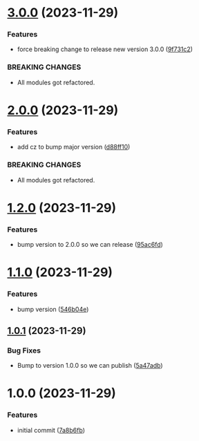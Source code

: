 # [3.0.0](https://github.com/niwini/auth-js/compare/v2.0.0...v3.0.0) (2023-11-29)


### Features

* force breaking change to release new version 3.0.0 ([9f731c2](https://github.com/niwini/auth-js/commit/9f731c2bb441b0f26cd4eca3826cf00ef8f31467))


### BREAKING CHANGES

* All modules got refactored.

# [2.0.0](https://github.com/niwini/auth-js/compare/v1.2.0...v2.0.0) (2023-11-29)


### Features

* add cz to bump major version ([d88ff10](https://github.com/niwini/auth-js/commit/d88ff10760c6022412a49cbb4a418037b239e043))


### BREAKING CHANGES

* All modules got refactored.

# [1.2.0](https://github.com/niwini/auth-js/compare/v1.1.0...v1.2.0) (2023-11-29)


### Features

* bump version to 2.0.0 so we can release ([95ac6fd](https://github.com/niwini/auth-js/commit/95ac6fda3e62e6b39a1c9bc5e49db27435233fad))

# [1.1.0](https://github.com/niwini/auth-js/compare/v1.0.1...v1.1.0) (2023-11-29)


### Features

* bump version ([546b04e](https://github.com/niwini/auth-js/commit/546b04ec56e61a44bdcc258cdced350e4e36b076))

## [1.0.1](https://github.com/niwini/auth-js/compare/v1.0.0...v1.0.1) (2023-11-29)


### Bug Fixes

* Bump to version 1.0.0 so we can publish ([5a47adb](https://github.com/niwini/auth-js/commit/5a47adbfe7e6e396a8d3ce342f144939eff0454e))

# 1.0.0 (2023-11-29)


### Features

* initial commit ([7a8b6fb](https://github.com/niwini/auth-js/commit/7a8b6fbfc37f6bfdc3ef934b7b77ecd76af3a560))
